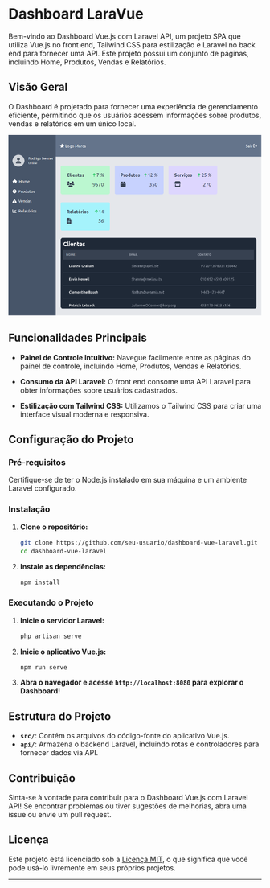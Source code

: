 # Dashboard LaraVue

Bem-vindo ao Dashboard Vue.js com Laravel API, um projeto SPA que utiliza Vue.js no front end, Tailwind CSS para estilização e Laravel no back end para fornecer uma API. Este projeto possui um conjunto de páginas, incluindo Home, Produtos, Vendas e Relatórios.


## Visão Geral

O Dashboard é projetado para fornecer uma experiência de gerenciamento eficiente, permitindo que os usuários acessem informações sobre produtos, vendas e relatórios em um único local.



![Home](/front-end/readmeImg.png)

## Funcionalidades Principais

- **Painel de Controle Intuitivo:** Navegue facilmente entre as páginas do painel de controle, incluindo Home, Produtos, Vendas e Relatórios.

- **Consumo da API Laravel:** O front end consome uma API Laravel para obter informações sobre usuários cadastrados.

- **Estilização com Tailwind CSS:** Utilizamos o Tailwind CSS para criar uma interface visual moderna e responsiva.



## Configuração do Projeto

### Pré-requisitos

Certifique-se de ter o Node.js instalado em sua máquina e um ambiente Laravel configurado.

### Instalação

1. **Clone o repositório:**

    ```bash
    git clone https://github.com/seu-usuario/dashboard-vue-laravel.git
    cd dashboard-vue-laravel
    ```

2. **Instale as dependências:**

    ```bash
    npm install
    ```

### Executando o Projeto

1. **Inicie o servidor Laravel:**

    ```bash
    php artisan serve
    ```

2. **Inicie o aplicativo Vue.js:**

    ```bash
    npm run serve
    ```

3. **Abra o navegador e acesse `http://localhost:8080` para explorar o Dashboard!**

## Estrutura do Projeto

- **`src/`**: Contém os arquivos do código-fonte do aplicativo Vue.js.
- **`api/`**: Armazena o backend Laravel, incluindo rotas e controladores para fornecer dados via API.

## Contribuição

Sinta-se à vontade para contribuir para o Dashboard Vue.js com Laravel API! Se encontrar problemas ou tiver sugestões de melhorias, abra uma issue ou envie um pull request.

## Licença

Este projeto está licenciado sob a [Licença MIT](LICENSE), o que significa que você pode usá-lo livremente em seus próprios projetos.

---

